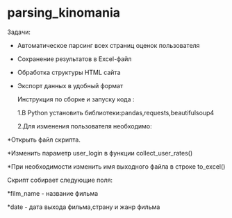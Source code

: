 # parsing_kinomania
Задачи:
* Автоматическое парсинг всех страниц оценок пользователя
* Сохранение результатов в Excel-файл
* Обработка структуры HTML сайта
* Экспорт данных в удобный формат

  Инструкция по сборке и запуску кода :
  
  1.В Python установить библиотеки:pandas,requests,beautifulsoup4
  
  2.Для изменения пользователя необходимо:
 
*Открыть файл скрипта.

*Изменить параметр user_login в функции collect_user_rates()

*При необходимости изменить имя выходного файла в строке to_excel()


Скрипт собирает следующие поля:

*film_name - название фильма

 *date - дата выхода фильма,страну и жанр фильма 
 
  
